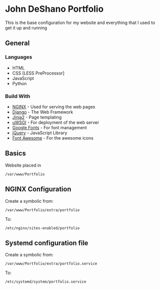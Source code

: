 # John DeShano Portfolio
This is the base configuration for my website and everything that I used to get it up and running

## General
### Languages
* HTML
* CSS [LESS PreProcessor]
* JavaScript
* Python

### Build With
* [NGINX](https://www.nginx.com/) - Used for serving the web pages
* [Django](https://www.djangoproject.com/) - The Web Framework
* [Jinja2](http://jinja.pocoo.org/) - Page templating
* [uWSGI](https://uwsgi-docs.readthedocs.io/) - For deployment of the web server
* [Google Fonts](https://fonts.google.com/) - For font management
* [jQuery](https://jquery.com/) - JavaScript Library
* [Font Awesome](https://fontawesome.com/) - For the awesome icons

## Basics
Website placed in
~~~
/var/www/Portfolio
~~~

## NGINX Configuration

Create a symbolic from:
~~~
/var/www/Portfolio/extra/portfolio
~~~

To:
~~~
/etc/nginx/sites-enabled/portfolio
~~~

## Systemd configuration file

Create a symbolic from:
~~~
/var/www/Portfolio/extra/portfolio.service
~~~

To:
~~~
/etc/systemd/system/portfolio.service
~~~

